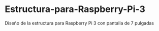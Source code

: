 # Estructura-para-Raspberry-Pi-3
Diseño de la estructura para Raspberry Pi 3 con pantalla de 7 pulgadas
